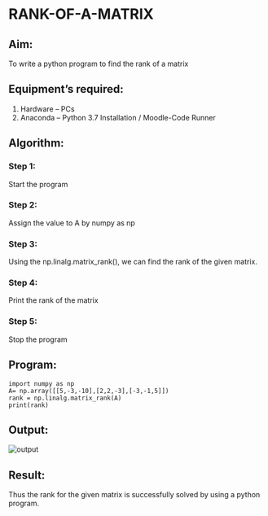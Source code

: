 # RANK-OF-A-MATRIX
## Aim:
To write a python program to find the rank of a matrix
## Equipment’s required:
1. 	Hardware – PCs
2. 	Anaconda – Python 3.7 Installation / Moodle-Code Runner
## Algorithm:
### Step 1: 
Start the program
### Step 2: 
Assign the value to A by numpy as np
### Step 3: 
Using the np.linalg.matrix_rank(), we can find the rank of the given matrix.
### Step 4: 
Print the rank of the matrix
### Step 5:
Stop the program
## Program:
```
import numpy as np
A= np.array([[5,-3,-10],[2,2,-3],[-3,-1,5]])
rank = np.linalg.matrix_rank(A)
print(rank)
```
## Output:
![output](https://github.com/Yuvan291205/RANK-OF-A-MATRIX/assets/138849170/6550fb77-728c-4c8d-8b12-f3f6e57c68c4)

## Result:
Thus the rank for the given matrix is successfully solved by  using a python program.

